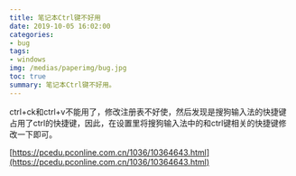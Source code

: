 ```yaml
---
title: 笔记本Ctrl键不好用
date: 2019-10-05 16:02:00
categories:
- bug
tags:
- windows
img: /medias/paperimg/bug.jpg
toc: true
summary: 笔记本Ctrl键不好用。
---
```



ctrl+ck和ctrl+v不能用了，修改注册表不好使，然后发现是搜狗输入法的快捷键占用了ctrl的快捷键，因此，在设置里将搜狗输入法中的和ctrl键相关的快捷键修改一下即可。

[https://pcedu.pconline.com.cn/1036/10364643.html](https://pcedu.pconline.com.cn/1036/10364643.html)

